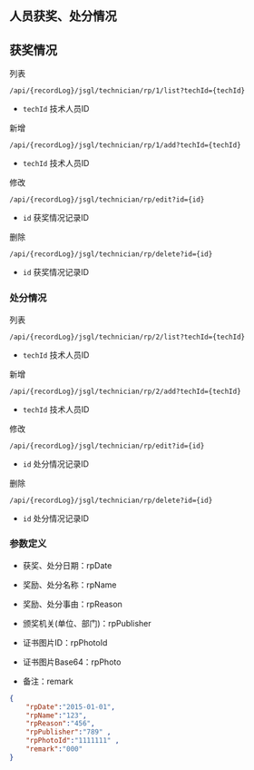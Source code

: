 ## 人员获奖、处分情况

## 获奖情况

列表 

```
/api/{recordLog}/jsgl/technician/rp/1/list?techId={techId}
```

* `techId` 技术人员ID 

新增 

```
/api/{recordLog}/jsgl/technician/rp/1/add?techId={techId}
```

* `techId` 技术人员ID 

修改 

```
/api/{recordLog}/jsgl/technician/rp/edit?id={id}
```

* `id` 获奖情况记录ID

删除 

```
/api/{recordLog}/jsgl/technician/rp/delete?id={id}
```

* `id` 获奖情况记录ID

### 处分情况

列表

```
/api/{recordLog}/jsgl/technician/rp/2/list?techId={techId}
```

* `techId` 技术人员ID

新增 

```
/api/{recordLog}/jsgl/technician/rp/2/add?techId={techId}
```

* `techId` 技术人员ID

修改 

```
/api/{recordLog}/jsgl/technician/rp/edit?id={id}
```

* `id` 处分情况记录ID

删除 

```
/api/{recordLog}/jsgl/technician/rp/delete?id={id}
```

* `id` 处分情况记录ID

### 参数定义

* 获奖、处分日期：rpDate

* 奖励、处分名称：rpName

* 奖励、处分事由：rpReason

* 颁奖机关(单位、部门)：rpPublisher

* 证书图片ID：rpPhotoId

* 证书图片Base64：rpPhoto

* 备注：remark

```json
{
 	"rpDate":"2015-01-01",
    "rpName":"123",
    "rpReason":"456",
    "rpPublisher":"789" ,
    "rpPhotoId":"1111111" ,
    "remark":"000"
}
```

